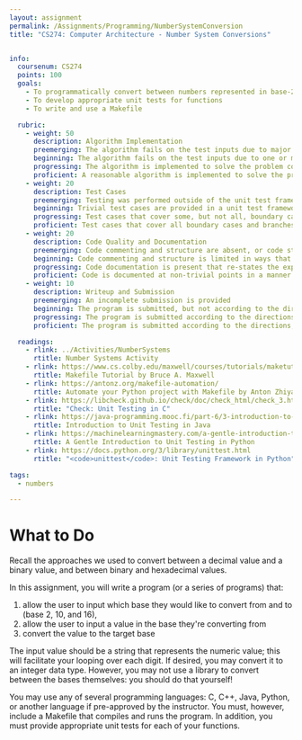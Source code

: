 ```yaml
---
layout: assignment
permalink: /Assignments/Programming/NumberSystemConversion
title: "CS274: Computer Architecture - Number System Conversions"


info:
  coursenum: CS274
  points: 100
  goals:
    - To programmatically convert between numbers represented in base-2, base-10, and base-16
    - To develop appropriate unit tests for functions
    - To write and use a Makefile

  rubric:
    - weight: 50
      description: Algorithm Implementation
      preemerging: The algorithm fails on the test inputs due to major issues, or the program fails to compile and/or run
      beginning: The algorithm fails on the test inputs due to one or more minor issues
      progressing: The algorithm is implemented to solve the problem correctly according to given test inputs, but would fail if executed in a general case due to a minor issue or omission in the algorithm design or implementation, including a Makefile
      proficient: A reasonable algorithm is implemented to solve the problem which correctly solves the problem according to the given test inputs, and would be reasonably expected to solve the problem in the general case
    - weight: 20
      description: Test Cases
      preemerging: Testing was performed outside of the unit test framework, or not performed at all
      beginning: Trivial test cases are provided in a unit test framework
      progressing: Test cases that cover some, but not all, boundary cases and branches of the program are provided
      proficient: Test cases that cover all boundary cases and branches of the program are provided      
    - weight: 20
      description: Code Quality and Documentation
      preemerging: Code commenting and structure are absent, or code structure departs significantly from best practice, and/or the code departs significantly from the style guide
      beginning: Code commenting and structure is limited in ways that reduce the readability of the program, and/or there are minor departures from the style guide
      progressing: Code documentation is present that re-states the explicit code definitions, and/or code is written that mostly adheres to the style guide
      proficient: Code is documented at non-trivial points in a manner that enhances the readability of the program, and code is written according to the style guide
    - weight: 10
      description: Writeup and Submission
      preemerging: An incomplete submission is provided
      beginning: The program is submitted, but not according to the directions in one or more ways (for example, because it is lacking a readme writeup)
      progressing: The program is submitted according to the directions with a minor omission or correction needed, and with at least superficial responses to the bolded questions throughout
      proficient: The program is submitted according to the directions, including a readme writeup describing the solution, and thoughtful answers to the bolded questions throughout

  readings:
    - rlink: ../Activities/NumberSystems
      rtitle: Number Systems Activity
    - rlink: https://www.cs.colby.edu/maxwell/courses/tutorials/maketutor/
      rtitle: Makefile Tutorial by Bruce A. Maxwell      
    - rlink: https://antonz.org/makefile-automation/
      rtitle: Automate your Python project with Makefile by Anton Zhiyanov
    - rlink: https://libcheck.github.io/check/doc/check_html/check_3.html
      rtitle: "Check: Unit Testing in C"
    - rlink: https://java-programming.mooc.fi/part-6/3-introduction-to-testing
      rtitle: Introduction to Unit Testing in Java
    - rlink: https://machinelearningmastery.com/a-gentle-introduction-to-unit-testing-in-python/
      rtitle: A Gentle Introduction to Unit Testing in Python
    - rlink: https://docs.python.org/3/library/unittest.html
      rtitle: "<code>unittest</code>: Unit Testing Framework in Python"

tags:
  - numbers

---
```


# What to Do

Recall the approaches we used to convert between a decimal value and a binary value, and between binary and hexadecimal values.  

In this assignment, you will write a program (or a series of programs) that:
1. allow the user to input which base they would like to convert from and to (base 2, 10, and 16),
2. allow the user to input a value in the base they're converting from
3. convert the value to the target base

The input value should be a string that represents the numeric value; this will facilitate your looping over each digit.  If desired, you may convert it to an integer data type.  However, you may not use a library to convert between the bases themselves: you should do that yourself!

You may use any of several programming languages: C, C++, Java, Python, or another language if pre-approved by the instructor.  You must, however, include a Makefile that compiles and runs the program.  In addition, you must provide appropriate unit tests for each of your functions.
